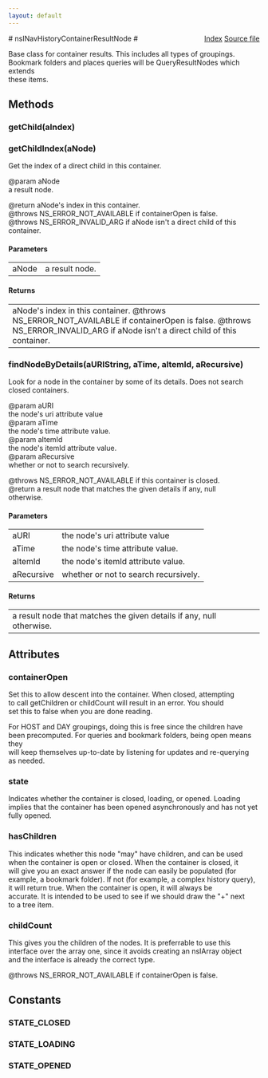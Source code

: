 ```yaml
---
layout: default
---
```

<div class='links' style='float:right'><a href="../index.html">Index</a>
<a href="http://dxr.mozilla.org/mozilla-central/source/toolkit/components/places/nsINavHistoryService.idl">Source file</a>
</div>
# nsINavHistoryContainerResultNode #
  
Base class for container results. This includes all types of groupings.  
Bookmark folders and places queries will be QueryResultNodes which extends  
these items.  
  

## Methods ##

### getChild(aIndex) ###

### getChildIndex(aNode) ###
  
Get the index of a direct child in this container.  
  
@param aNode  
       a result node.  
  
@return aNode's index in this container.  
@throws NS_ERROR_NOT_AVAILABLE if containerOpen is false.  
@throws NS_ERROR_INVALID_ARG if aNode isn't a direct child of this  
container.  
  

#### Parameters ####

<table>

<tr>
<td>aNode</td>
<td>       a result node.  
</td>
</tr>

</table>

#### Returns ####

<table>

<tr>
<td>aNode's index in this container.  
@throws NS_ERROR_NOT_AVAILABLE if containerOpen is false.  
@throws NS_ERROR_INVALID_ARG if aNode isn't a direct child of this  
container.  
</td>
</tr>

</table>

### findNodeByDetails(aURIString, aTime, aItemId, aRecursive) ###
  
Look for a node in the container by some of its details.  Does not search  
closed containers.  
  
@param aURI  
       the node's uri attribute value  
@param aTime  
       the node's time attribute value.  
@param aItemId  
       the node's itemId attribute value.  
@param aRecursive  
       whether or not to search recursively.  
  
@throws NS_ERROR_NOT_AVAILABLE if this container is closed.  
@return a result node that matches the given details if any, null  
        otherwise.  
  

#### Parameters ####

<table>

<tr>
<td>aURI</td>
<td>       the node's uri attribute value  
</td>
</tr>

<tr>
<td>aTime</td>
<td>       the node's time attribute value.  
</td>
</tr>

<tr>
<td>aItemId</td>
<td>       the node's itemId attribute value.  
</td>
</tr>

<tr>
<td>aRecursive</td>
<td>       whether or not to search recursively.  
</td>
</tr>

</table>

#### Returns ####

<table>

<tr>
<td>a result node that matches the given details if any, null  
        otherwise.  
</td>
</tr>

</table>

## Attributes ##

### containerOpen ###
  
Set this to allow descent into the container. When closed, attempting  
to call getChildren or childCount will result in an error. You should  
set this to false when you are done reading.  
  
For HOST and DAY groupings, doing this is free since the children have  
been precomputed. For queries and bookmark folders, being open means they  
will keep themselves up-to-date by listening for updates and re-querying  
as needed.  
  

### state ###
  
Indicates whether the container is closed, loading, or opened.  Loading  
implies that the container has been opened asynchronously and has not yet  
fully opened.  
  

### hasChildren ###
  
This indicates whether this node "may" have children, and can be used  
when the container is open or closed. When the container is closed, it  
will give you an exact answer if the node can easily be populated (for  
example, a bookmark folder). If not (for example, a complex history query),  
it will return true. When the container is open, it will always be  
accurate. It is intended to be used to see if we should draw the "+" next  
to a tree item.  
  

### childCount ###
  
This gives you the children of the nodes. It is preferrable to use this  
interface over the array one, since it avoids creating an nsIArray object  
and the interface is already the correct type.  
  
@throws NS_ERROR_NOT_AVAILABLE if containerOpen is false.  
  

## Constants ##

### STATE_CLOSED ###

### STATE_LOADING ###

### STATE_OPENED ###
